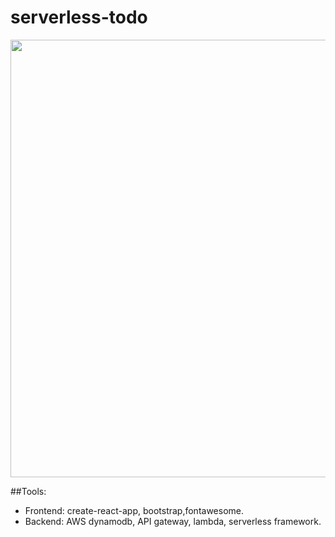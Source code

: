 # serverless-todo

 <div align="center">
     <img src="/public/todo-app.png" width="700px"</img> 
 </div>

##Tools:
* Frontend: create-react-app, bootstrap,fontawesome.
* Backend: AWS dynamodb, API gateway, lambda, serverless framework.
